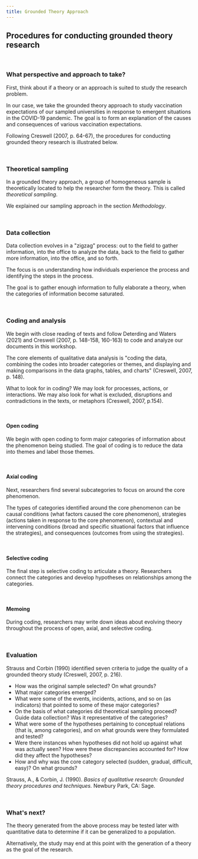 ```yaml
---
title: Grounded Theory Approach
---
```


## Procedures for conducting grounded theory research

<br>

### What perspective and approach to take?

First, think about if a theory or an approach is suited to study the research problem. 

In our case, we take the grounded theory approach to study vaccination expectations of our sampled universities in response to emergent situations in the COVID-19 pandemic. The goal is to form an explanation of the causes and consequences of various vaccination expectations.

Following Creswell (2007, p. 64-67), the procedures for conducting grounded theory research is illustrated below.

<br>

### Theoretical sampling
In a grounded theory approach, a group of homogeneous sample is theoretically located to help the researcher form the theory. This is called *theoretical sampling*. 

We explained our sampling approach in the section *Methodology*. 

<br>

### Data collection

Data collection evolves in a "zigzag" process: out to the field to gather information, into the office to analyze the data, back to the field to gather more information, into the office, and so forth. 

The focus is on understanding how individuals experience the process and identifying the steps in the process.

The goal is to gather enough information to fully elaborate a theory, when the categories of information become saturated.

<br>

### Coding and analysis

We begin with close reading of texts and follow Deterding and Waters (2021) and Creswell (2007, p. 148-158, 160-163) to code and analyze our documents in this workshop.

The core elements of qualitative data analysis is "coding the data, combining the codes into broader categories or themes, and displaying and making comparisons in the data graphs, tables, and charts" (Creswell, 2007, p. 148).

What to look for in coding? We may look for processes, actions, or interactions. We may also look for what is excluded, disruptions and contradictions in the texts, or metaphors (Creswell, 2007, p.154).

<br>

#### Open coding

We begin with open coding to form major categories of information about the phenomenon being studied. The goal of coding is to reduce the data into themes and label those themes.

<br>

#### Axial coding

Next, researchers find several subcategories to focus on around the core phenomenon.

The types of categories identified around the core phenomenon can be causal conditions (what factors caused the core phenomenon), strategies (actions taken in response to the core phenomenon), contextual and intervening conditions (broad and specific situational factors that influence the strategies), and consequences (outcomes from using the strategies).

<br>

#### Selective coding

The final step is selective coding to articulate a theory. Researchers connect the categories and develop hypotheses on relationships among the categories.

<br>

#### Memoing

During coding, researchers may write down ideas about evolving theory throughout the process of open, axial, and selective coding.

<br>

### Evaluation

Strauss and Corbin (1990) identified seven criteria to judge the quality of a grounded theory study (Creswell, 2007, p. 216). 

* How was the original sample selected? On what grounds?
* What major categories emerged?
* What were some of the events, incidents, actions, and so on (as indicators) that pointed to some of these major categories?
* On the basis of what categories did theoretical sampling proceed? Guide data collection? Was it representative of the categories?
* What were some of the hypotheses pertaining to conceptual relations (that is, among categories), and on what grounds were they formulated and tested?
* Were there instances when hypotheses did not hold up against what was actually seen? How were these discrepancies accounted for? How did they affect the hypotheses?
* How and why was the core category selected (sudden, gradual, difficult, easy)? On what grounds? 

Strauss, A., & Corbin, J. (1990). *Basics of qualitative research: Grounded theory procedures and techniques.* Newbury Park, CA: Sage.

<br>

### What's next?
The theory generated from the above process may be tested later with quantitative data to determine if it can be generalized to a population. 

Alternatively, the study may end at this point with the generation of a theory as the goal of the research.


